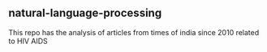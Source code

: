 ## natural-language-processing

This repo has the analysis of articles from times of india since 2010 related to HIV AIDS